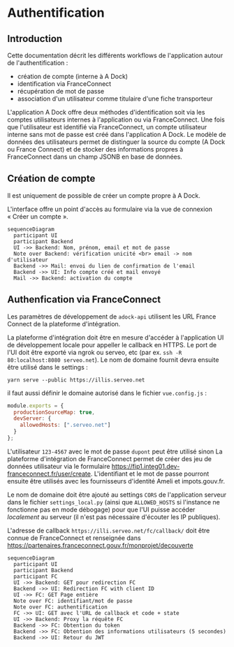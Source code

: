 # Authentification

## Introduction

Cette documentation décrit les différents workflows de l'application autour de
l'authentification :

- création de compte (interne à A Dock)
- identification via FranceConnect
- récupération de mot de passe
- association d'un utilisateur comme titulaire d'une fiche transporteur

L'application A Dock offre deux méthodes d'identification soit via les comptes
utilisateurs internes à l'application ou via FranceConnect. Une fois que
l'utilisateur est identifié via FranceConnect, un compte utilisateur interne
sans mot de passe est créé dans l'application A Dock. Le modèle de données
des utilisateurs permet de distinguer la source du compte (A Dock ou France
Connect) et de stocker des informations propres à FranceConnect dans un champ
JSONB en base de données.

## Création de compte

Il est uniquement de possible de créer un compte propre à A Dock.

L'interface offre un point d'accès au formulaire via la vue de connexion
« Créer un compte ».

```mermaid
sequenceDiagram
  participant UI
  participant Backend
  UI ->> Backend: Nom, prénom, email et mot de passe
  Note over Backend: vérification unicité <br> email -> nom d'utilisateur
  Backend ->> Mail: envoi du lien de confirmation de l'email
  Backend ->> UI: Info compte créé et mail envoyé
  Mail ->> Backend: activation du compte
```

## Authenfication via FranceConnect

Les paramètres de développement de `adock-api` utilisent les URL France
Connect de la plateforme d'intégration.

La plateforme d'intégration doit être en mesure d'accéder à l'application UI de
développement locale pour appeller le callback en HTTPS. Le port de l'UI doit
être exporté via ngrok ou serveo, etc (par ex. `ssh -R 80:localhost:8080 serveo.net`).
Le nom de domaine fournit devra ensuite être utilisé dans le settings :

```
yarn serve --public https://illis.serveo.net
```

il faut aussi définir le domaine autorisé dans le fichier
`vue.config.js` :

```javascript
module.exports = {
  productionSourceMap: true,
  devServer: {
    allowedHosts: [".serveo.net"]
  }
};
```

L'utilisateur `123-4567` avec le mot de passe `dupont` peut être utilisé sinon
La plateforme d'intégration de FranceConnect permet de créer des jeu de données
utilisateur via le formulaire
https://fip1.integ01.dev-franceconnect.fr/user/create.
L'identifiant et le mot de passe pourront ensuite être utilisés avec les
fournisseurs d'identité Ameli et impots.gouv.fr.

Le nom de domaine doit être ajouté au settings `CORS` de
l'application serveur dans le fichier `settings_local.py` (ainsi que
`ALLOWED_HOSTS` si l'instance ne fonctionne pas en mode débogage) pour que l'UI
puisse accéder _localement_ au serveur (il n'est pas nécessaire d'écouter les IP
publiques).

L'adresse de callback `https://illi.serveo.net/fc/callback/` doit être connue de
FranceConnect et renseignée dans https://partenaires.franceconnect.gouv.fr/monprojet/decouverte

```mermaid
sequenceDiagram
  participant UI
  participant Backend
  participant FC
  UI ->> Backend: GET pour redirection FC
  Backend ->> UI: Redirection FC with client ID
  UI ->> FC: GET Page entière
  Note over FC: identifiant/mot de passe
  Note over FC: authentification
  FC ->> UI: GET avec l'URL de callback et code + state
  UI ->> Backend: Proxy la réquête FC
  Backend ->> FC: Obtention du token
  Backend ->> FC: Obtention des informations utilisateurs (5 secondes)
  Backend ->> UI: Retour du JWT
```
